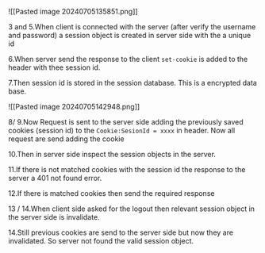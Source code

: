 
![[Pasted image 20240705135851.png]]



3 and 5.When client is connected with the server (after verify the username and password)  a session object is created in server side with the a unique id

6.When server send the response to the client `set-cookie` is added to the header with thee session id.

7.Then session id is stored in the session database. This is a encrypted data base.

![[Pasted image 20240705142948.png]]

8/ 9.Now Request is sent to the server side adding the previously saved cookies (session id) to the `Cookie:SesionId = xxxx` in header. Now all request are send adding the cookie

10.Then in server side inspect the session objects in the server.

11.If there is not matched cookies with the session id the response to the server a 401 not found error.

12.If there is matched cookies then send the required response

13 / 14.When client side asked for the logout then relevant session object in the server side is invalidate.

14.Still previous cookies are send to the server side but now they are invalidated. So server not found the valid session object.


